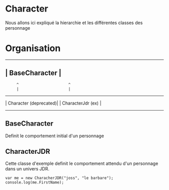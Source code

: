 Character
==========

Nous allons ici expliqué la hierarchie et les différentes classes des personnage

Organisation
=============

---------------------------------------------
|             BaseCharacter                 |
---------------------------------------------
         ^                      ^
         |                      |
-------------------------        ----------------------
| Character (deprecated)|        | CharacterJdr (ex)  |
-------------------------        ----------------------



BaseCharacter
------------------

Definit le comportement initial d'un personnage


CharacterJDR
---------------
Cette classe d'exemple definit le comportement attendu d'un personnage dans un univers JDR. 

```
var me = new CharacherJDR("joss", "le barbare");
console.log(me.FirstName);
```